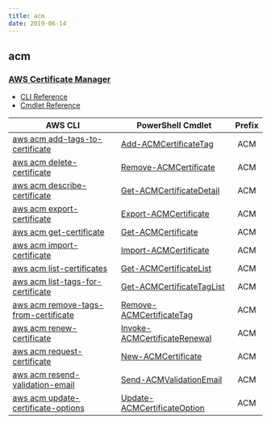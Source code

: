 ```yaml
---
title: acm
date: 2019-06-14
---
```


## acm

### [AWS Certificate Manager](https://aws.amazon.com/certificate-manager/)

* [CLI Reference](https://docs.aws.amazon.com/cli/latest/reference/acm/index.html)
* [Cmdlet Reference](https://docs.aws.amazon.com/powershell/latest/reference/items/AWS_Certificate_Manager_cmdlets.html)

|AWS CLI|PowerShell Cmdlet|Prefix|
|----|----|:--:|
|[aws acm add-tags-to-certificate](https://docs.aws.amazon.com/cli/latest/reference/acm/add-tags-to-certificate.html)|[Add-ACMCertificateTag](https://docs.aws.amazon.com/powershell/latest/reference/items/Add-ACMCertificateTag.html)|ACM|
|[aws acm delete-certificate](https://docs.aws.amazon.com/cli/latest/reference/acm/delete-certificate.html)|[Remove-ACMCertificate](https://docs.aws.amazon.com/powershell/latest/reference/items/Remove-ACMCertificate.html)|ACM|
|[aws acm describe-certificate](https://docs.aws.amazon.com/cli/latest/reference/acm/describe-certificate.html)|[Get-ACMCertificateDetail](https://docs.aws.amazon.com/powershell/latest/reference/items/Get-ACMCertificateDetail.html)|ACM|
|[aws acm export-certificate](https://docs.aws.amazon.com/cli/latest/reference/acm/export-certificate.html)|[Export-ACMCertificate](https://docs.aws.amazon.com/powershell/latest/reference/items/Export-ACMCertificate.html)|ACM|
|[aws acm get-certificate](https://docs.aws.amazon.com/cli/latest/reference/acm/get-certificate.html)|[Get-ACMCertificate](https://docs.aws.amazon.com/powershell/latest/reference/items/Get-ACMCertificate.html)|ACM|
|[aws acm import-certificate](https://docs.aws.amazon.com/cli/latest/reference/acm/import-certificate.html)|[Import-ACMCertificate](https://docs.aws.amazon.com/powershell/latest/reference/items/Import-ACMCertificate.html)|ACM|
|[aws acm list-certificates](https://docs.aws.amazon.com/cli/latest/reference/acm/list-certificates.html)|[Get-ACMCertificateList](https://docs.aws.amazon.com/powershell/latest/reference/items/Get-ACMCertificateList.html)|ACM|
|[aws acm list-tags-for-certificate](https://docs.aws.amazon.com/cli/latest/reference/acm/list-tags-for-certificate.html)|[Get-ACMCertificateTagList](https://docs.aws.amazon.com/powershell/latest/reference/items/Get-ACMCertificateTagList.html)|ACM|
|[aws acm remove-tags-from-certificate](https://docs.aws.amazon.com/cli/latest/reference/acm/remove-tags-from-certificate.html)|[Remove-ACMCertificateTag](https://docs.aws.amazon.com/powershell/latest/reference/items/Remove-ACMCertificateTag.html)|ACM|
|[aws acm renew-certificate](https://docs.aws.amazon.com/cli/latest/reference/acm/renew-certificate.html)|[Invoke-ACMCertificateRenewal](https://docs.aws.amazon.com/powershell/latest/reference/items/Invoke-ACMCertificateRenewal.html)|ACM|
|[aws acm request-certificate](https://docs.aws.amazon.com/cli/latest/reference/acm/request-certificate.html)|[New-ACMCertificate](https://docs.aws.amazon.com/powershell/latest/reference/items/New-ACMCertificate.html)|ACM|
|[aws acm resend-validation-email](https://docs.aws.amazon.com/cli/latest/reference/acm/resend-validation-email.html)|[Send-ACMValidationEmail](https://docs.aws.amazon.com/powershell/latest/reference/items/Send-ACMValidationEmail.html)|ACM|
|[aws acm update-certificate-options](https://docs.aws.amazon.com/cli/latest/reference/acm/update-certificate-options.html)|[Update-ACMCertificateOption](https://docs.aws.amazon.com/powershell/latest/reference/items/Update-ACMCertificateOption.html)|ACM|

